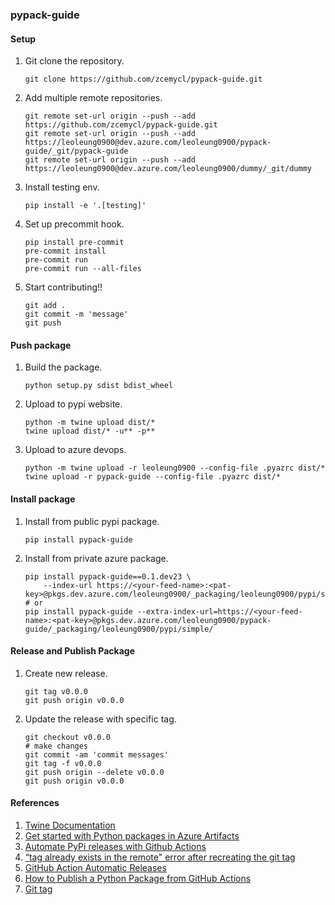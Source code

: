 ### pypack-guide

#### Setup
1. Git clone the repository.
    ```
    git clone https://github.com/zcemycl/pypack-guide.git
    ```
2. Add multiple remote repositories.
    ```
    git remote set-url origin --push --add https://github.com/zcemycl/pypack-guide.git
    git remote set-url origin --push --add https://leoleung0900@dev.azure.com/leoleung0900/pypack-guide/_git/pypack-guide
    git remote set-url origin --push --add https://leoleung0900@dev.azure.com/leoleung0900/dummy/_git/dummy
    ```
3. Install testing env.
    ```
    pip install -e '.[testing]'
    ```
4. Set up precommit hook.
    ```
    pip install pre-commit
    pre-commit install
    pre-commit run
    pre-commit run --all-files
    ```
5. Start contributing!!
    ```
    git add .
    git commit -m 'message'
    git push
    ```

#### Push package
1. Build the package.
    ```
    python setup.py sdist bdist_wheel
    ```
2. Upload to pypi website.
    ```
    python -m twine upload dist/*
    twine upload dist/* -u** -p**
    ```
3. Upload to azure devops.
    ```
    python -m twine upload -r leoleung0900 --config-file .pyazrc dist/*
    twine upload -r pypack-guide --config-file .pyazrc dist/*
    ```

#### Install package
1. Install from public pypi package.
    ```
    pip install pypack-guide
    ```
2. Install from private azure package.
    ```
    pip install pypack-guide==0.1.dev23 \
        --index-url https://<your-feed-name>:<pat-key>@pkgs.dev.azure.com/leoleung0900/_packaging/leoleung0900/pypi/simple
    # or
    pip install pypack-guide --extra-index-url=https://<your-feed-name>:<pat-key>@pkgs.dev.azure.com/leoleung0900/pypack-guide/_packaging/leoleung0900/pypi/simple/
    ```

#### Release and Publish Package
1. Create new release.
    ```
    git tag v0.0.0
    git push origin v0.0.0
    ```
2. Update the release with specific tag.
    ```
    git checkout v0.0.0
    # make changes
    git commit -am 'commit messages'
    git tag -f v0.0.0
    git push origin --delete v0.0.0
    git push origin v0.0.0
    ```


#### References
1. [Twine Documentation](https://twine.readthedocs.io/en/stable/)
2. [Get started with Python packages in Azure Artifacts](https://learn.microsoft.com/en-us/azure/devops/artifacts/quickstarts/python-packages?view=azure-devops)
3. [Automate PyPi releases with Github Actions](https://medium.com/@VersuS_/automate-pypi-releases-with-github-actions-4c5a9cfe947d)
4. [“tag already exists in the remote" error after recreating the git tag](https://stackoverflow.com/questions/19298600/tag-already-exists-in-the-remote-error-after-recreating-the-git-tag)
5. [GitHub Action Automatic Releases](https://github.com/marketplace/actions/automatic-releases#supported-parameters)
6. [How to Publish a Python Package from GitHub Actions](https://www.seanh.cc/2022/05/21/publishing-python-packages-from-github-actions/)
7. [Git tag](https://www.atlassian.com/git/tutorials/inspecting-a-repository/git-tag)
